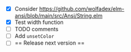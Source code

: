 - [X] Consider https://github.com/wolfadex/elm-ansi/blob/main/src/Ansi/String.elm
- [X] Test width function
- [ ] TODO comments
- [ ] Add `unsetColor`
- [ ] == Release next version ==
